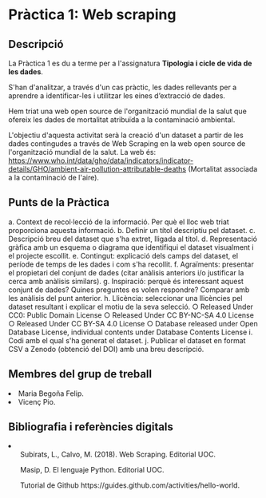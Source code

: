 # Pràctica 1: Web scraping

## Descripció

La Pràctica 1 es du a terme per a l'assignatura <b>Tipologia i cicle de vida de les dades</b>. 

S'han d'analitzar, a través d'un cas pràctic, les dades rellevants per a aprendre a identificar-les i 
utilitzar les eines d’extracció de dades.

Hem triat una web open source de l'organització mundial de la salut que ofereix les dades de mortalitat 
atribuïda a la contaminació ambiental.

L'objectiu d'aquesta activitat serà la creació d'un dataset a partir de les dades contingudes a través de Web Scraping 
en la web open source de l'organització mundial de la salut. La web és:
https://www.who.int/data/gho/data/indicators/indicator-details/GHO/ambient-air-pollution-attributable-deaths (Mortalitat 
associada a la contaminació de l'aire).

## Punts de la Pràctica

a. Context de recol·lecció de la informació. Per què el lloc web triat proporciona aquesta informació.
b. Definir un títol descriptiu pel dataset.
c. Descripció breu del dataset que s'ha extret, lligada al títol.
d. Representació gràfica amb un esquema o diagrama que identifiqui el dataset visualment i el projecte escollit.
e. Contingut: explicació dels camps del dataset, el període de temps de les dades i com s'ha recollit.
f. Agraïments: presentar el propietari del conjunt de dades (citar anàlisis anteriors i/o justificar la cerca amb anàlisis similars).
g. Inspiració: perquè és interessant aquest conjunt de dades? Quines preguntes es volen respondre? Comparar amb les anàlisis del punt anterior.
h. Llicència: seleccionar una llicències pel dataset resultant i explicar el motiu de la seva selecció.
    ○ Released Under CC0: Public Domain License
    ○ Released Under CC BY-NC-SA 4.0 License
    ○ Released Under CC BY-SA 4.0 License
    ○ Database released under Open Database License, individual contents under Database Contents License
i. Codi amb el qual s'ha generat el dataset.
j. Publicar el dataset en format CSV a Zenodo (obtenció del DOI) amb una breu descripció.

## Membres del grup de treball

<li>Maria Begoña Felip. </li>
<li>Vicenç Pio. </li>

## Bibliografia i referències digitals

<li> <ol> Subirats, L., Calvo, M. (2018). Web Scraping. Editorial UOC. </ol>
<ol> Masip, D. El lenguaje Python. Editorial UOC. </ol>
<ol> Tutorial de Github https://guides.github.com/activities/hello-world. </ol> </li>
